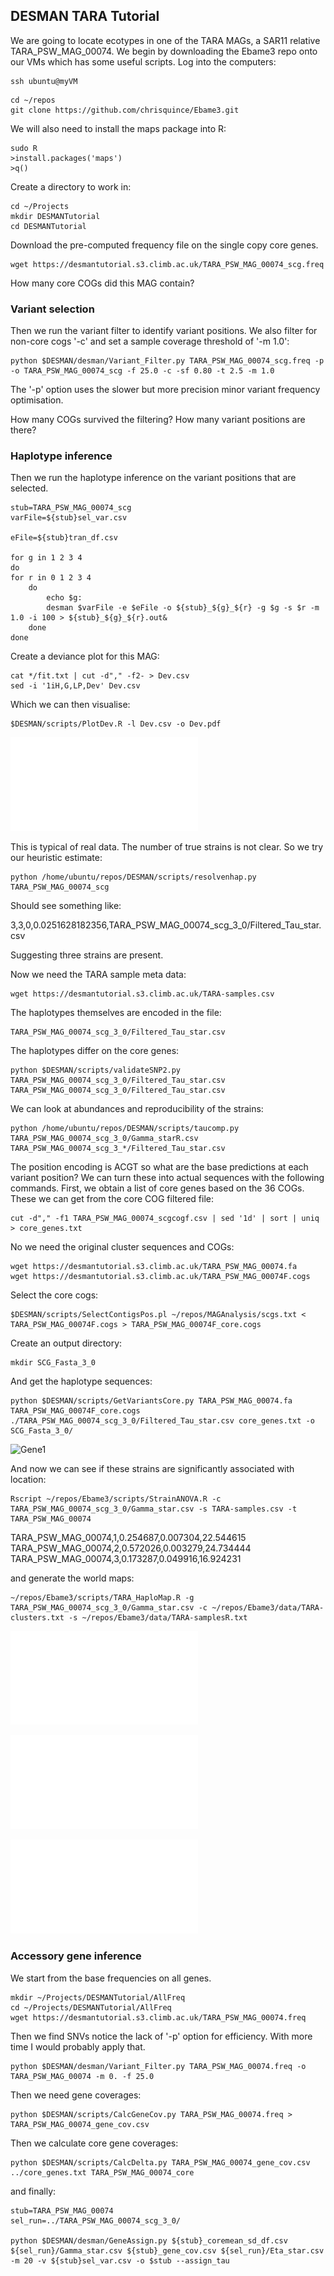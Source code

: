 ## DESMAN TARA Tutorial

We are going to locate ecotypes in one of the TARA MAGs, a SAR11 relative TARA_PSW_MAG_00074.
We begin by downloading the Ebame3 repo onto our VMs which has some useful scripts.
Log into the computers:

```
ssh ubuntu@myVM
```

```
cd ~/repos
git clone https://github.com/chrisquince/Ebame3.git
```

We will also need to install the maps package into R:

```
sudo R
>install.packages('maps')
>q()
```

Create a directory to work in:

```
cd ~/Projects
mkdir DESMANTutorial
cd DESMANTutorial
```

Download the pre-computed frequency file on the single copy core genes. 

```
wget https://desmantutorial.s3.climb.ac.uk/TARA_PSW_MAG_00074_scg.freq
```

How many core COGs did this MAG contain?

### Variant selection

Then we run the variant filter to identify variant positions. We also filter for non-core cogs '-c' and set a sample coverage threshold of '-m 1.0':

```
python $DESMAN/desman/Variant_Filter.py TARA_PSW_MAG_00074_scg.freq -p -o TARA_PSW_MAG_00074_scg -f 25.0 -c -sf 0.80 -t 2.5 -m 1.0
```

The '-p' option uses the slower but more precision minor variant frequency optimisation.

How many COGs survived the filtering? How many variant positions are there?

### Haplotype inference

Then we run the haplotype inference on the variant positions that are selected.

```
stub=TARA_PSW_MAG_00074_scg
varFile=${stub}sel_var.csv

eFile=${stub}tran_df.csv

for g in 1 2 3 4  
do
for r in 0 1 2 3 4
    do
        echo $g:
        desman $varFile -e $eFile -o ${stub}_${g}_${r} -g $g -s $r -m 1.0 -i 100 > ${stub}_${g}_${r}.out&
    done
done
```

Create a deviance plot for this MAG:

```
cat */fit.txt | cut -d"," -f2- > Dev.csv
sed -i '1iH,G,LP,Dev' Dev.csv 
```

Which we can then visualise:

```
$DESMAN/scripts/PlotDev.R -l Dev.csv -o Dev.pdf
```

![Posterior deviance](../Figures/Dev.pdf)

This is typical of real data. The number of true strains is not clear. So we try our heuristic estimate:

```
python /home/ubuntu/repos/DESMAN/scripts/resolvenhap.py TARA_PSW_MAG_00074_scg
```

Should see something like:

3,3,0,0.0251628182356,TARA_PSW_MAG_00074_scg_3_0/Filtered_Tau_star.csv

Suggesting three strains are present.


Now we need the TARA sample meta data:

```
wget https://desmantutorial.s3.climb.ac.uk/TARA-samples.csv
```

The haplotypes themselves are encoded in the file:

```
TARA_PSW_MAG_00074_scg_3_0/Filtered_Tau_star.csv
```

The haplotypes differ on the core genes:

```
python $DESMAN/scripts/validateSNP2.py TARA_PSW_MAG_00074_scg_3_0/Filtered_Tau_star.csv TARA_PSW_MAG_00074_scg_3_0/Filtered_Tau_star.csv
```

We can look at abundances and reproducibility of the strains:

```
python /home/ubuntu/repos/DESMAN/scripts/taucomp.py TARA_PSW_MAG_00074_scg_3_0/Gamma_starR.csv TARA_PSW_MAG_00074_scg_3_*/Filtered_Tau_star.csv
```

The position encoding is ACGT so what are the base predictions at each variant position? 
We can turn these into actual sequences with the following commands.
First, we obtain a list of core genes based on the 36 COGs. These we can get from the core COG filtered file:

```
cut -d"," -f1 TARA_PSW_MAG_00074_scgcogf.csv | sed '1d' | sort | uniq > core_genes.txt
```


No we need the original cluster sequences and COGs:

```
wget https://desmantutorial.s3.climb.ac.uk/TARA_PSW_MAG_00074.fa
wget https://desmantutorial.s3.climb.ac.uk/TARA_PSW_MAG_00074F.cogs
```

Select the core cogs:

```
$DESMAN/scripts/SelectContigsPos.pl ~/repos/MAGAnalysis/scgs.txt < TARA_PSW_MAG_00074F.cogs > TARA_PSW_MAG_00074F_core.cogs
```

Create an output directory:

```
mkdir SCG_Fasta_3_0
```

And get the haplotype sequences:

```
python $DESMAN/scripts/GetVariantsCore.py TARA_PSW_MAG_00074.fa TARA_PSW_MAG_00074F_core.cogs ./TARA_PSW_MAG_00074_scg_3_0/Filtered_Tau_star.csv core_genes.txt -o SCG_Fasta_3_0/
```

![Gene1](Gene1.png)

And now we can see if these strains are significantly associated with location:

```
Rscript ~/repos/Ebame3/scripts/StrainANOVA.R -c TARA_PSW_MAG_00074_scg_3_0/Gamma_star.csv -s TARA-samples.csv -t TARA_PSW_MAG_00074
```

TARA_PSW_MAG_00074,1,0.254687,0.007304,22.544615
TARA_PSW_MAG_00074,2,0.572026,0.003279,24.734444
TARA_PSW_MAG_00074,3,0.173287,0.049916,16.924231

and generate the world maps:

```
~/repos/Ebame3/scripts/TARA_HaploMap.R -g TARA_PSW_MAG_00074_scg_3_0/Gamma_star.csv -c ~/repos/Ebame3/data/TARA-clusters.txt -s ~/repos/Ebame3/data/TARA-samplesR.txt 
```

![H0](../Figures/WorldMap_H0.pdf)

![H1](../Figures/WorldMap_H1.pdf)

![H2](../Figures/WorldMap_H2.pdf)

### Accessory gene inference

We start from the base frequencies on all genes.

```
mkdir ~/Projects/DESMANTutorial/AllFreq
cd ~/Projects/DESMANTutorial/AllFreq
wget https://desmantutorial.s3.climb.ac.uk/TARA_PSW_MAG_00074.freq
```

Then we find SNVs notice the lack of '-p' option for efficiency. With more time I would probably apply that.

```
python $DESMAN/desman/Variant_Filter.py TARA_PSW_MAG_00074.freq -o TARA_PSW_MAG_00074 -m 0. -f 25.0
```

Then we need gene coverages:

```
python $DESMAN/scripts/CalcGeneCov.py TARA_PSW_MAG_00074.freq > TARA_PSW_MAG_00074_gene_cov.csv
```

Then we calculate core gene coverages:

```
python $DESMAN/scripts/CalcDelta.py TARA_PSW_MAG_00074_gene_cov.csv ../core_genes.txt TARA_PSW_MAG_00074_core
```

and finally:

```
stub=TARA_PSW_MAG_00074
sel_run=../TARA_PSW_MAG_00074_scg_3_0/

python $DESMAN/desman/GeneAssign.py ${stub}_coremean_sd_df.csv ${sel_run}/Gamma_star.csv ${stub}_gene_cov.csv ${sel_run}/Eta_star.csv -m 20 -v ${stub}sel_var.csv -o $stub --assign_tau

```

